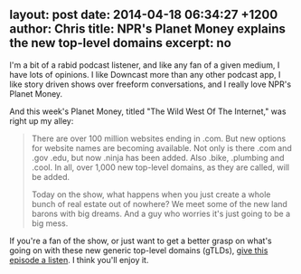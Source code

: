 layout: post
date: 2014-04-18 06:34:27 +1200
author: Chris
title: NPR's Planet Money explains the new top-level domains
excerpt: no
----

I'm a bit of a rabid podcast listener, and like any fan of a given medium, I have lots of opinions. I like Downcast more than any other podcast app, I like story driven shows over freeform conversations, and I really love NPR's Planet Money. 

And this week's Planet Money, titled "The Wild West Of The Internet," was right up my alley:

> There are over 100 million websites ending in .com. But new options for website names are becoming available. Not only is there .com and .gov .edu, but now .ninja has been added. Also .bike, .plumbing and .cool. In all, over 1,000 new top-level domains, as they are called, will be added.
>
> Today on the show, what happens when you just create a whole bunch of real estate out of nowhere? We meet some of the new land barons with big dreams. And a guy who worries it's just going to be a big mess.

If you're a fan of the show, or just want to get a better grasp on what's going on with these new generic top-level domains (gTLDs), [give this episode a listen](http://www.npr.org/blogs/money/2014/04/16/303735386/episode-532-the-wild-west-of-the-internet). I think you'll enjoy it. 
